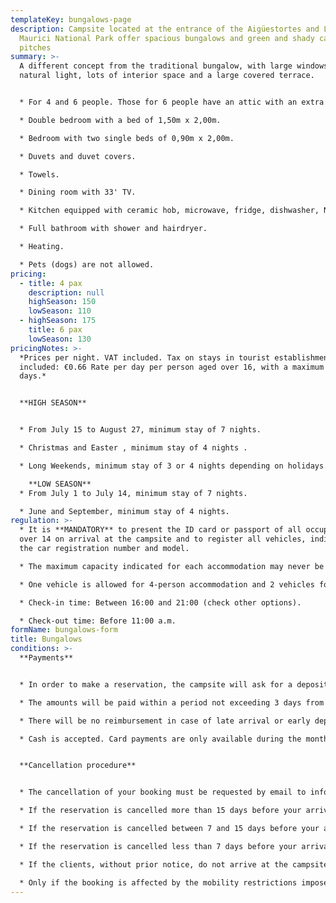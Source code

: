 ```yaml
---
templateKey: bungalows-page
description: Campsite located at the entrance of the Aigüestortes and Lake Sant
  Maurici National Park offer spacious bungalows and green and shady camping
  pitches
summary: >-
  A different concept from the traditional bungalow, with large windows, good
  natural light, lots of interior space and a large covered terrace.


  * For 4 and 6 people. Those for 6 people have an attic with an extra bedroom.

  * Double bedroom with a bed of 1,50m x 2,00m.

  * Bedroom with two single beds of 0,90m x 2,00m.

  * Duvets and duvet covers.

  * Towels.

  * Dining room with 33' TV.

  * Kitchen equipped with ceramic hob, microwave, fridge, dishwasher, Nespresso coffee machine, toaster, juicer, blender, kitchenware and crockery.

  * Full bathroom with shower and hairdryer.

  * Heating.

  * Pets (dogs) are not allowed.
pricing:
  - title: 4 pax
    description: null
    highSeason: 150
    lowSeason: 110
  - highSeason: 175
    title: 6 pax
    lowSeason: 130
pricingNotes: >-
  *Prices per night. VAT included. Tax on stays in tourist establishments not
  included: €0.66 Rate per day per person aged over 16, with a maximum of 7
  days.*


  **HIGH SEASON**


  * From July 15 to August 27, minimum stay of 7 nights.

  * Christmas and Easter , minimum stay of 4 nights .

  * Long Weekends, minimum stay of 3 or 4 nights depending on holidays.

    **LOW SEASON** 
  * From July 1 to July 14, minimum stay of 7 nights.

  * June and September, minimum stay of 4 nights.
regulation: >-
  * It is **MANDATORY** to present the ID card or passport of all occupants aged
  over 14 on arrival at the campsite and to register all vehicles, indicating
  the car registration number and model.

  * The maximum capacity indicated for each accommodation may never be exceeded without authorisation.

  * One vehicle is allowed for 4-person accommodation and 2 vehicles for 6-person accommodation are included in the price. Any additional vehicle must be registered and paid for in accordance with the current rates.

  * Check-in time: Between 16:00 and 21:00 (check other options).

  * Check-out time: Before 11:00 a.m.
formName: bungalows-form
title: Bungalows
conditions: >-
  **Payments** 


  * In order to make a reservation, the campsite will ask for a deposit which, depending on the season, can be up to 40% of the total cost of the stay.

  * The amounts will be paid within a period not exceeding 3 days from the date of the request and will be made by transfer to the account that will be communicated at the time of formalising the reservation. The remaining amount will be settled on arrival at the campsite.

  * There will be no reimbursement in case of late arrival or early departure.

  * Cash is accepted. Card payments are only available during the months of July and August. There is also the possibility of making a bank transfer.


  **Cancellation procedure**


  * The cancellation of your booking must be requested by email to info@campinglamola.com

  * If the reservation is cancelled more than 15 days before your arrival, 90% of the deposit is refunded.

  * If the reservation is cancelled between 7 and 15 days before your arrival, 50% of the deposit is refunded.

  * If the reservation is cancelled less than 7 days before your arrival, no refund will be made.

  * If the clients, without prior notice, do not arrive at the campsite before 21.00 h on the day of arrival, the booking will be considered cancelled.

  * Only if the booking is affected by the mobility restrictions imposed by the Government in relation to Covid-19, 100% of the deposit will be refunded.
---
```

